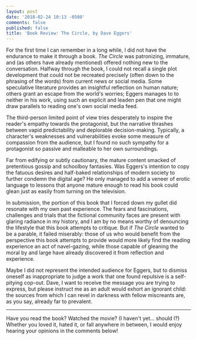```yaml
---
layout: post
date: '2018-02-24 10:13 -0500'
comments: false
published: false
title: 'Book Review: The Circle, by Dave Eggers'
---
```

For the first time I can remember in a long while, I did not have the endurance to make it through a book. _The Circle_ was patronizing, immature, and (as others have already mentioned) offered nothing new to the conversation. Halfway through the book, I could not recall a single plot development that could not be recreated precisely (often down to the phrasing of the words) from current news or social media. Some speculative literature provides an insightful reflection on human nature; others grant an escape from the world's worries; Eggers manages to to neither in his work, using such an explicit and leaden pen that one might draw parallels to reading one's own social media feed.

The third-person limited point of view tries desperately to inspire the reader's empathy towards the protagonist, but the narrative thrashes between vapid predictability and deplorable decision-making. Typically, a character's weaknesses and vulnerabilities evoke some measure of compassion from the audience, but I found no such sympathy for a protagonist so passive and malleable to her own surroundings.

Far from edifying or subtly cautionary, the mature content smacked of pretentious gossip and schoolboy fantasies. Was Eggers's intention to copy the fatuous desires and half-baked relationships of modern society to further condemn the digital age? He only managed to add a veneer of erotic language to lessons that anyone mature enough to read his book could glean just as easily from turning on the television.

In submission, the portion of this book that I forced down my gullet did resonate with my own past experience. The fears and fascinations, challenges and trials that the fictional community faces are present with glaring radiance in my history, and I am by no means worthy of denouncing the lifestyle that this book attempts to critique. But if _The Circle_ wanted to be a parable, it failed miserably: those of us who would benefit from the perspective this book attempts to provide would more likely find the reading experience an act of navel-gazing, while those capable of gleaning the moral by and large have already discovered it from reflection and experience.

Maybe I did not represent the intended audience for Eggers, but to dismiss oneself as inappropriate to judge a work that one found repulsive is a self-pitying cop-out. Dave, I want to receive the message you are trying to express, but please instruct me as an adult would exhort an ignorant child: the sources from which I can revel in darkness with fellow miscreants are, as you say, already far to prevalent. 

---

Have you read the book? Watched the movie? (I haven't yet... should I?) Whether you loved it, hated it, or fall anywhere in between, I would enjoy hearing your opinions in the comments below!
